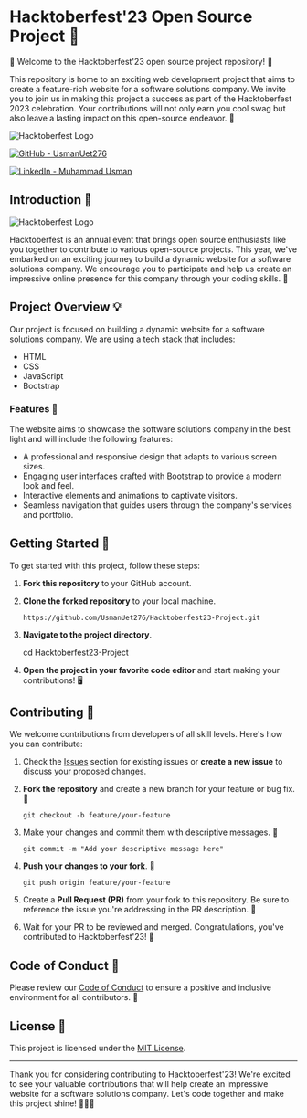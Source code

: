 # Hacktoberfest'23 Open Source Project 🌟

🎉 Welcome to the Hacktoberfest'23 open source project repository! 🎉

This repository is home to an exciting web development project that aims to create a feature-rich website for a software solutions company. We invite you to join us in making this project a success as part of the Hacktoberfest 2023 celebration. Your contributions will not only earn you cool swag but also leave a lasting impact on this open-source endeavor. 🚀

![Hacktoberfest Logo](https://img.shields.io/badge/Hacktoberfest-2023-brightgreen.svg) 

[![GitHub - UsmanUet276](https://img.shields.io/badge/GitHub-UsmanUet276-blue?style=flat&logo=github)](https://github.com/UsmanUet276)

[![LinkedIn - Muhammad Usman](https://img.shields.io/badge/LinkedIn-Muhammad%20Usman%20Bin%20Farid-blue?style=flat&logo=linkedin)](https://www.linkedin.com/in/muhammad-usman-bin-farid/)


## Introduction 🌟

![Hacktoberfest Logo](https://hacktoberfest.com/_next/static/media/logo-hacktoberfest--horizontal.ebc5fdc8.svg)

Hacktoberfest is an annual event that brings open source enthusiasts like you together to contribute to various open-source projects. This year, we've embarked on an exciting journey to build a dynamic website for a software solutions company. We encourage you to participate and help us create an impressive online presence for this company through your coding skills. 🎨

## Project Overview 💡

Our project is focused on building a dynamic website for a software solutions company. We are using a tech stack that includes:

- HTML
- CSS
- JavaScript
- Bootstrap

### Features 🚀

The website aims to showcase the software solutions company in the best light and will include the following features:

- A professional and responsive design that adapts to various screen sizes.
- Engaging user interfaces crafted with Bootstrap to provide a modern look and feel.
- Interactive elements and animations to captivate visitors.
- Seamless navigation that guides users through the company's services and portfolio.

## Getting Started 🚀

To get started with this project, follow these steps:

1. **Fork this repository** to your GitHub account.

2. **Clone the forked repository** to your local machine.

   ```
   https://github.com/UsmanUet276/Hacktoberfest23-Project.git
   ```

3. **Navigate to the project directory**.

   cd Hacktoberfest23-Project

4. **Open the project in your favorite code editor** and start making your contributions! 🖥️

## Contributing 🤝

We welcome contributions from developers of all skill levels. Here's how you can contribute:

1. Check the [Issues](https://github.com/UsmanUet276/Hacktoberfest23-Project/issues) section for existing issues or **create a new issue** to discuss your proposed changes.

2. **Fork the repository** and create a new branch for your feature or bug fix. 🌿

   ```
   git checkout -b feature/your-feature
   ```

3. Make your changes and commit them with descriptive messages. 📝

   ```
   git commit -m "Add your descriptive message here"
   ```

4. **Push your changes to your fork**. 🚢

   ```
   git push origin feature/your-feature
   ```

5. Create a **Pull Request (PR)** from your fork to this repository. Be sure to reference the issue you're addressing in the PR description. 🔄

6. Wait for your PR to be reviewed and merged. Congratulations, you've contributed to Hacktoberfest'23! 🎉

## Code of Conduct 📜

Please review our [Code of Conduct](https://github.com/UsmanUet276/Hacktoberfest23-Project/blob/main/CODE_OF_CONDUCT.md) to ensure a positive and inclusive environment for all contributors. 🤗

## License 📝

This project is licensed under the [MIT License](https://github.com/UsmanUet276/Hacktoberfest23-Project/blob/main/LICENSE).

------

Thank you for considering contributing to Hacktoberfest'23! We're excited to see your valuable contributions that will help create an impressive website for a software solutions company. Let's code together and make this project shine! 🌟🚀🎉
